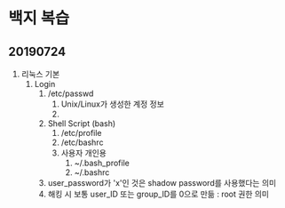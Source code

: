 # 백지 복습
## 20190724
1. 리눅스 기본
    1. Login
        1. /etc/passwd
            1. Unix/Linux가 생성한 계정 정보
            1. [user_account]:[user_password]:[user_ID]:[group_ID]:[comment]:[home_directory]:[shell]
        1. Shell Script (bash)
            1. /etc/profile
            1. /etc/bashrc
            1. 사용자 개인용
                1. ~/.bash_profile
                1. ~/.bashrc
        1. user_password가 'x'인 것은 shadow password를 사용했다는 의미
        1. 해킹 시 보통 user_ID 또는 group_ID를 0으로 만듦 : root 권한 의미
